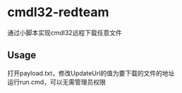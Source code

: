 # cmdl32-redteam  
通过小脚本实现cmdl32远程下载任意文件  

## Usage  
打开payload.txt，修改UpdateUrl的值为要下载的文件的地址  
运行run.cmd，可以无需管理员权限
